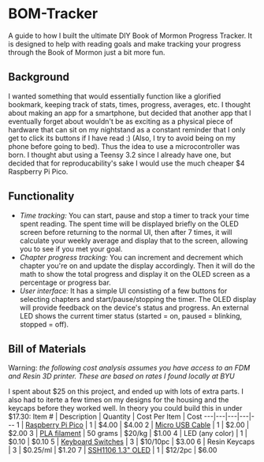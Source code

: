 # BOM-Tracker
A guide to how I built the ultimate DIY Book of Mormon Progress Tracker. It is designed to help with reading goals and make tracking your progress through the Book of Mormon just a bit more fun.

## Background
I wanted something that would essentially function like a glorified bookmark, keeping track of stats, times, progress, averages, etc. I thought about making an app for a smartphone, but decided that another app that I eventually forget about wouldn't be as exciting as a physical piece of hardware that can sit on my nightstand as a constant reminder that I only get to click its buttons if I have read :) (Also, I try to avoid being on my phone before going to bed). Thus the idea to use a microcontroller was born. I thought abut using a Teensy 3.2 since I already have one, but decided that for reproducability's sake I would use the much cheaper $4 Raspberry Pi Pico. 

## Functionality
* *Time tracking:* You can start, pause and stop a timer to track your time spent reading. The spent time will be displayed briefly on the OLED screen before returning to the normal UI, then after 7 times, it will calculate your weekly average and display that to the screen, allowing you to see if you met your goal. 
* *Chapter progress tracking:* You can increment and decrement which chapter you're on and update the display accordingly. Then it will do the math to show the total progress and display it on the OLED screen as a percentage or progress bar.
* *User interface:* It has a simple UI consisting of a few buttons for selecting chapters and start/pause/stopping the timer. The OLED display will provide feedback on the device's status and progress. An external LED shows the current timer status (started = on, paused = blinking, stopped = off). 

## Bill of Materials
Warning: *the following cost analysis assumes you have access to an FDM and Resin 3D printer. These are based on rates I found locally at BYU* 

I spent about $25 on this project, and ended up with lots of extra parts. I also had to iterte a few times on my designs for the housing and the keycaps before they worked well. In theory you could build this in under $17.30:
Item # | Description | Quantity | Cost Per Item | Cost
---|---|---|---|---
1 | [Raspberry Pi Pico](https://www.raspberrypi.com/products/raspberry-pi-pico/) | 1 | $4.00 | $4.00
2 | [Micro USB Cable](https://www.amazon.com/CableWholesale-10-Feet-Micro-Cable-10U2-03110BK/dp/B002I8MUJG/ref=sr_1_2_mod_primary_new?crid=1UUFJBJONUO7B&keywords=micro+usb&qid=1685855258&refinements=p_36%3A-200&rnid=386442011&sbo=RZvfv%2F%2FHxDF%2BO5021pAnSA%3D%3D&sprefix=micro+usb%2Caps%2C154&sr=8-2) | 1 | $2.00 | $2.00
3 | [PLA filament](https://www.amazon.com/OVERTURE-Filament-Consumables-Dimensional-Accuracy/dp/B07PGY2JP1/ref=sxin_16_pa_sp_search_thematic_sspa?content-id=amzn1.sym.9efcc700-d635-445c-9d53-884ea58d759c%3Aamzn1.sym.9efcc700-d635-445c-9d53-884ea58d759c&crid=1JCQ45ZD0F87J&cv_ct_cx=pla+filament+1kg&keywords=pla+filament+1kg&pd_rd_i=B07PGY2JP1&pd_rd_r=9764d323-c8f6-470f-9c73-72e51a698ef1&pd_rd_w=tOOPV&pd_rd_wg=3bLec&pf_rd_p=9efcc700-d635-445c-9d53-884ea58d759c&pf_rd_r=MXC1Q3EGBBFNR0CG4NV5&qid=1685855370&sbo=RZvfv%2F%2FHxDF%2BO5021pAnSA%3D%3D&sprefix=pla+filament+1kg%2Caps%2C168&sr=1-1-2b34d040-5c83-4b7f-ba01-15975dfb8828-spons&psc=1&spLa=ZW5jcnlwdGVkUXVhbGlmaWVyPUEzUzMzN0ZGS0JRQjdaJmVuY3J5cHRlZElkPUEwMzkzMjM4M0VVRTBROTg2OTNQRiZlbmNyeXB0ZWRBZElkPUEwMTE2NjI0MVpOR0o1RjFWMThLNyZ3aWRnZXROYW1lPXNwX3NlYXJjaF90aGVtYXRpYyZhY3Rpb249Y2xpY2tSZWRpcmVjdCZkb05vdExvZ0NsaWNrPXRydWU=) | 50 grams | $20/kg | $1.00
4 | LED (any color) | 1 | $0.10 | $0.10
5 | [Keyboard Switches](https://www.amazon.com/Switches-Replaceable-Equivalent-Keyswitch-Mechanical/dp/B09WHDJJBT/ref=sr_1_2?crid=35BZ7OAAITHQ3&keywords=outemu+keyboard+switches+black+10+pack&qid=1685855507&s=industrial&sprefix=outemu+keyboard+switches+black+10+pack%2Cindustrial%2C144&sr=1-2) | 3 | $10/10pc | $3.00
6 | Resin Keycaps | 3 | $0.25/ml | $1.20
7 | [SSH1106 1.3" OLED](https://www.amazon.com/Teyleten-Robot-Display-Raspberry-Microcontroller/dp/B08J1D212N/ref=sr_1_4?crid=25FMTKZWHS90C&keywords=1.3%22+oled&qid=1685853207&sprefix=1.3+oled%2Caps%2C143&sr=8-4) | 1 | $12/2pc | $6.00
